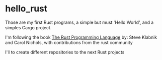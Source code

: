 # hello_rust

Those are my first Rust programs, a simple but must 'Hello World', and
a simples Cargo project.

I'm following the book 
[The Rust Programming Language](https://dl.ebooksworld.ir/motoman/No.Starch.Press.The.Rust.Programming.Language.www.EBooksWorld.ir.pdf)
by: Steve Klabnik and Carol Nichols,
with contributions from the rust community

I'll to create different repositories to the next Rust projects

